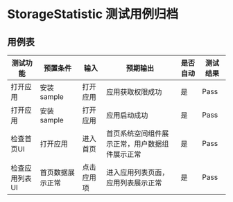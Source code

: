 # StorageStatistic 测试用例归档

## 用例表

|测试功能|预置条件|输入| 预期输出      | 是否自动 |测试结果|
|---------|-------------|---------|-----------|------|----------|
|打开应用|安装sample|打开应用| 应用获取权限成功  | 是    |Pass|
|打开应用|安装sample|打开应用| 应用启动成功    | 是    | Pass |
|检查首页UI|打开应用|进入首页| 首页系统空间组件展示正常，用户数据组件展示正常 | 是    |Pass|
|检查应用列表UI|首页数据展示正常|点击应用项| 进入应用列表页面，应用列表展示正常 | 是    | Pass |